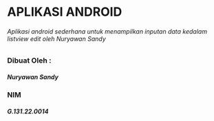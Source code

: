 # APLIKASI ANDROID
###### Aplikasi android sederhana untuk menampilkan inputan data kedalam listview edit oleh Nuryawan Sandy

### Dibuat Oleh :
##### Nuryawan Sandy
### NIM
##### G.131.22.0014
